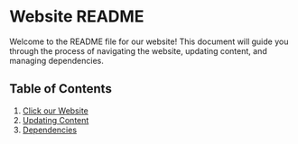 # Website README

Welcome to the README file for our website! This document will guide you through the process of navigating the website, updating content, and managing dependencies.

## Table of Contents
1. [Click our Website](https://landing-page-layouts.netlify.app)
2. [Updating Content](#updating-content)
3. [Dependencies](#dependencies)
